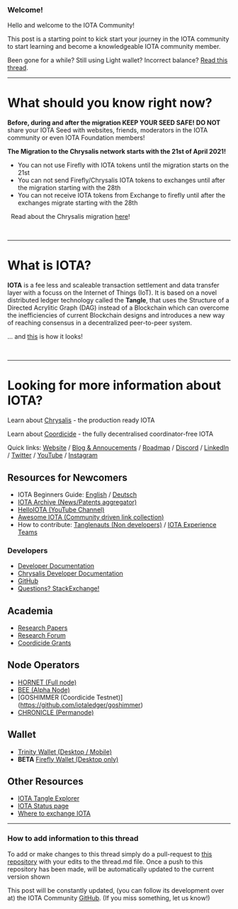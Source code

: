 ### Welcome!

Hello and welcome to the IOTA Community!

This post is a starting point to kick start your journey in the IOTA community to start learning and become a knowledgeable IOTA community member.

Been gone for a while? Still using Light wallet? Incorrect balance? [Read this thread](https://www.reddit.com/r/Iota/comments/lkf492/light_wallet_trinity_incorrect_balance_welcome/).

---
# What should you know right now?

**Before, during and after the migration KEEP YOUR SEED SAFE!** 
**DO NOT** share your IOTA Seed with websites, friends, moderators in the IOTA community or even IOTA Foundation members!

**The Migration to the Chrysalis network starts with the 21st of April 2021!**
- You can not use Firefly with IOTA tokens until the migration starts on the 21st
- You can not send Firefly/Chrysalis IOTA tokens to exchanges until after the migration starting with the 28th
- You can not receive IOTA tokens from Exchange to firefly until after the exchanges migrate starting with the 28th

&nbsp;
Read about the Chrysalis migration [here](https://blog.iota.org/chrysalis-network-migration-release-date/)!

&nbsp;

---
# What is IOTA?

**IOTA** is a fee less and scaleable transaction settlement and data transfer layer with a focuss on the Internet of Things (IoT). It is based on a novel distributed ledger technology called the **Tangle**, that uses the Structure of a Directed Acrylitic Graph (DAG) instead of a Blockchain which can overcome the inefficiencies of current Blockchain designs and introduces a new way of reaching consensus in a decentralized peer-to-peer system.

... and [this](https://explorer.iota.org/mainnet/visualizer/) is how it looks!

&nbsp;

---
# Looking for more information about IOTA?

Learn about [Chrysalis](https://chrysalis.iota.org) - the production ready IOTA 

Learn about [Coordicide](https://coordicide.iota.org) - the fully decentralised coordinator-free IOTA 

Quick links: [Website](https://www.iota.org) / [Blog & Annoucements](https://blog.iota.org) / [Roadmap](https://roadmap.iota.org) / [Discord](https://discord.iota.org) / [LinkedIn](https://www.linkedin.com/company/iotafoundation/) / [Twitter](https://twitter.com/iotatoken) / [YouTube](https://youtube.com/c/IOTAFoundation) /
[Instagram](https://www.instagram.com/iotafoundation/)

## Resources for Newcomers
* IOTA Beginners Guide: [English](https://iota-beginners-guide.com) / [Deutsch](https://iota-einsteiger-guide.de/)
* [IOTA Archive (News/Patents aggregator)](https://iotaarchive.com)
* [HelloIOTA (YouTube Channel)](https://www.youtube.com/c/helloiota)
* [Awesome IOTA (Community driven link collection)](https://github.com/iota-community/awesome-iota)
* How to contribute: [Tanglenauts (Non developers)](https://github.com/iota-community/IOTA-eXperience-Team/blob/main/community/support_the_vision.md) / [IOTA Experience Teams](https://github.com/iota-community/iota-experience-team)

### Developers
* [Developer Documentation](https://docs.iota.org)
* [Chrysalis Developer Documentation](https://chrysalis.docs.iota.org/introduction/welcome.html)
* [GitHub](https://github.com/iotaledger)
* [Questions? StackExchange!](https://iota.stackexchange.com)

## Academia
* [Research Papers](https://www.iota.org/foundation/research-papers)
* [Research Forum](https://iota.cafe)
* [Coordicide Grants](https://coordicide.iota.org/grants)

## Node Operators
* [HORNET (Full node)](https://github.com/iotaledger/hornet)
* [BEE (Alpha Node)](https://github.com/iotaledger/bee)
* [GOSHIMMER (Coordicide Testnet)] (https://github.com/iotaledger/goshimmer)
* [CHRONICLE (Permanode)](https://github.com/iotaledger/chronicle)

## Wallet
* [Trinity Wallet (Desktop / Mobile)](https://trinity.iota.org)
* **BETA** [Firefly Wallet (Desktop only)](https://blog.iota.org/firefly-beta-release/)

## Other Resources
* [IOTA Tangle Explorer](https://explorer.iota.org)
* [IOTA Status page](https://status.iota.org) 
* [Where to exchange IOTA](https://www.iota.org/get-started/buy-iota)


---
### How to add information to this thread
To add or make changes to this thread simply do a pull-request to [this repository](https://github.com/iota-community/X-Team_Reddit_Allinone) with your edits to the thread.md file. 
Once a push to this repository has been made, will be automatically updated to the current version shown

This post will be constantly updated, (you can follow its development over at) the IOTA Community [GitHub](https://github.com/iota-community/X-Team_Reddit_Allinone). (If you miss something, let us know!)
